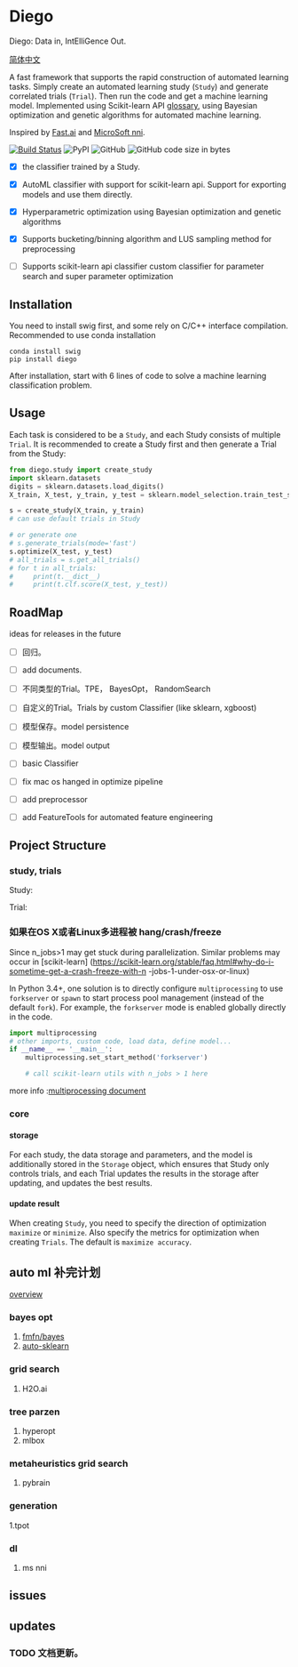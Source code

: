 
# Diego

Diego: Data in,  IntElliGence Out.

[简体中文](README_zh_CN.md)

A fast framework that supports the rapid construction of automated learning tasks. Simply create an automated learning study (`Study`) and generate correlated trials (`Trial`). Then run the code and get a machine learning model. Implemented using Scikit-learn API [glossary](https://scikit-learn.org/stable/glossary.html), using Bayesian optimization and genetic algorithms for automated machine learning.

Inspired by [Fast.ai](https://github.com/fastai/fastai) and [MicroSoft nni](https://github.com/Microsoft/nni).

[![Build Status](https://travis-ci.org/lai-bluejay/diego.svg?branch=master)](https://travis-ci.org/lai-bluejay/diego)
![PyPI](https://img.shields.io/pypi/v/diego.svg?style=flat)
![GitHub](https://img.shields.io/github/license/lai-bluejay/diego.svg)
![GitHub code size in bytes](https://img.shields.io/github/languages/code-size/lai-bluejay/diego.svg)

- [x] the classifier trained by a Study.
- [x] AutoML classifier with support for scikit-learn api. Support for exporting models and use them directly.
- [x] Hyperparametric optimization using Bayesian optimization and genetic algorithms
- [x] Supports bucketing/binning algorithm and LUS sampling method for preprocessing
- [ ] Supports scikit-learn api classifier custom classifier for parameter search and super parameter optimization


## Installation

You need to install swig first, and some rely on C/C++ interface compilation. Recommended to use conda installation

```shell
conda install swig
pip install diego
```

After installation, start with 6 lines of code to solve a machine learning classification problem.

## Usage

Each task is considered to be a `Study`, and each Study consists of multiple `Trial`.
It is recommended to create a Study first and then generate a Trial from the Study:

```python
from diego.study import create_study
import sklearn.datasets
digits = sklearn.datasets.load_digits()
X_train, X_test, y_train, y_test = sklearn.model_selection.train_test_split(digits.data, digits.target,train_size=0.75, test_size=0.25)

s = create_study(X_train, y_train)
# can use default trials in Study

# or generate one
# s.generate_trials(mode='fast')
s.optimize(X_test, y_test)
# all_trials = s.get_all_trials()
# for t in all_trials:
#     print(t.__dict__)
#     print(t.clf.score(X_test, y_test))

```

## RoadMap
ideas for releases in the future
- [ ] 回归。
- [ ] add documents.
- [ ] 不同类型的Trial。TPE， BayesOpt， RandomSearch
- [ ] 自定义的Trial。Trials by custom Classifier (like sklearn, xgboost)
- [ ] 模型保存。model persistence
- [ ] 模型输出。model output
- [ ] basic Classifier
- [ ] fix mac os hanged in optimize pipeline
- [ ] add preprocessor
- [ ] add FeatureTools for automated feature engineering


## 

## Project Structure

### study, trials
Study: 

Trial:

### 如果在OS X或者Linux多进程被 hang/crash/freeze

Since n_jobs>1 may get stuck during parallelization. Similar problems may occur in [scikit-learn] (https://scikit-learn.org/stable/faq.html#why-do-i-sometime-get-a-crash-freeze-with-n -jobs-1-under-osx-or-linux)

In Python 3.4+, one solution is to directly configure `multiprocessing` to use `forkserver` or `spawn` to start process pool management (instead of the default `fork`). For example, the `forkserver` mode is enabled globally directly in the code.

```python
import multiprocessing
# other imports, custom code, load data, define model...
if __name__ == '__main__':
    multiprocessing.set_start_method('forkserver')

    # call scikit-learn utils with n_jobs > 1 here
```

more info :[multiprocessing document](https://docs.python.org/3/library/multiprocessing.html#contexts-and-start-methods)

### core

#### storage

For each study, the data storage and parameters, and the model is additionally stored in the `Storage` object, which ensures that Study only controls trials, and each Trial updates the results in the storage after updating, and updates the best results.

#### update result

When creating `Study`, you need to specify the direction of optimization `maximize` or `minimize`. Also specify the metrics for optimization when creating `Trials`. The default is `maximize accuracy`.

## auto ml 补完计划

[overview](https://hackernoon.com/a-brief-overview-of-automatic-machine-learning-solutions-automl-2826c7807a2a)

### bayes opt

1. [fmfn/bayes](https://github.com/fmfn/BayesianOptimization)
2. [auto-sklearn](https://github.com/automl/auto-sklearn)

### grid search

1. H2O.ai

### tree parzen

1. hyperopt
2. mlbox

### metaheuristics grid search

1. pybrain

### generation

1.tpot

### dl

1. ms nni

## issues

## updates

### TODO 文档更新。


